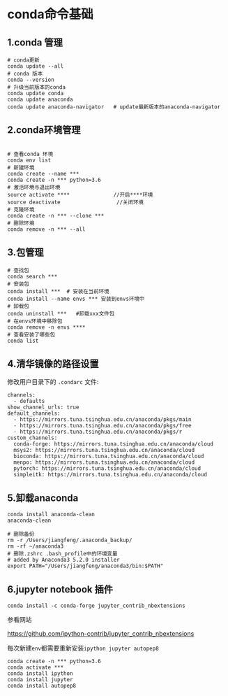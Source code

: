 # conda命令基础 

## 1.conda 管理

```shell
# conda更新
conda update --all
# conda 版本
conda --version
# 升级当前版本的conda
conda update conda
conda update anaconda
conda update anaconda-navigator   # update最新版本的anaconda-navigator   
```

## 2.conda环境管理

```shell

# 查看conda 环境
conda env list
# 新建环境
conda create --name ***
conda create -n *** python=3.6
# 激活环境与退出环境
source activate ****              //开启****环境
source deactivate                  //关闭环境
# 克隆环境
conda create -n *** --clone *** 
# 删除环境
conda remove -n *** --all
```

## 3.包管理

```shell
# 查找包
conda search ***
# 安装包
conda install ***  # 安装在当前环境
conda install --name envs *** 安装到envs环境中
# 卸载包
conda uninstall ***   #卸载xxx文件包
# 在envs环境中移除包
conda remove -n envs ****
# 查看安装了哪些包
conda list
```

## 4.清华镜像的路径设置

修改用户目录下的 `.condarc` 文件:

```
channels:
  - defaults
show_channel_urls: true
default_channels:
  - https://mirrors.tuna.tsinghua.edu.cn/anaconda/pkgs/main
  - https://mirrors.tuna.tsinghua.edu.cn/anaconda/pkgs/free
  - https://mirrors.tuna.tsinghua.edu.cn/anaconda/pkgs/r
custom_channels:
  conda-forge: https://mirrors.tuna.tsinghua.edu.cn/anaconda/cloud
  msys2: https://mirrors.tuna.tsinghua.edu.cn/anaconda/cloud
  bioconda: https://mirrors.tuna.tsinghua.edu.cn/anaconda/cloud
  menpo: https://mirrors.tuna.tsinghua.edu.cn/anaconda/cloud
  pytorch: https://mirrors.tuna.tsinghua.edu.cn/anaconda/cloud
  simpleitk: https://mirrors.tuna.tsinghua.edu.cn/anaconda/cloud
```

## 5.卸载anaconda

```shell
conda install anaconda-clean
anaconda-clean

# 删除备份
rm -r /Users/jiangfeng/.anaconda_backup/
rm -rf ~/anaconda3
# 删除.zshrc .bash_profile中的环境变量
# added by Anaconda3 5.2.0 installer
export PATH="/Users/jiangfeng/anaconda3/bin:$PATH"
```



## 6.jupyter notebook 插件

```shell
conda install -c conda-forge jupyter_contrib_nbextensions
```

参看网站 

<https://github.com/ipython-contrib/jupyter_contrib_nbextensions>

每次新建`env`都需要重新安装`ipython jupyter autopep8`

```shell
conda create -n *** python=3.6
conda activate ***
conda install ipython
conda install jupyter
conda install autopep8
```

